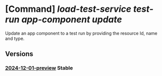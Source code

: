 # [Command] _load-test-service test-run app-component update_

Update an app component to a test run by providing the resource Id, name and type.

## Versions

### [2024-12-01-preview](/Resources/data-plane/microsoft.loadtestservice/L3Rlc3QtcnVucy97fS9hcHAtY29tcG9uZW50cw==/2024-12-01-preview.xml) **Stable**

<!-- data-plane:microsoft.loadtestservice /test-runs/{}/app-components 2024-12-01-preview -->
